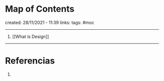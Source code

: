 # Map of Contents
created: 28/11/2021 - 11:39
links:
tags: #moc

---

1. [[What is Design]]

---

# Referencias
1. 